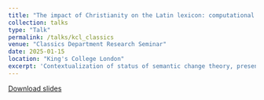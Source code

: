 ```yaml
---
title: "The impact of Christianity on the Latin lexicon: computational approaches to semantic change"
collection: talks
type: "Talk"
permalink: /talks/kcl_classics
venue: "Classics Department Research Seminar"
date: 2025-01-15
location: "King's College London"
excerpt: 'Contextualization of status of semantic change theory, presentation of sample results from static embeddings to trace semantic change caused by the spread of Christianity in Latin.'
---
```


<a href='http://vlunardi.github.io/files/jan15-kcl.pdf'>Download slides</a>